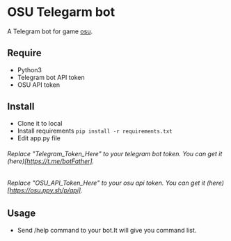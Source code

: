 # OSU Telegarm bot
A Telegram bot for game [osu](https://osu.ppy.sh).
## Require
+ Python3
+ Telegram bot API token
+ OSU API token
## Install
+ Clone it to local
+ Install requirements `pip install -r requirements.txt`
+ Edit app.py file
###### Replace "Telegram_Token_Here" to your telegram bot token. You can get it (here)[https://t.me/botFather].
###### Replace "OSU_API_Token_Here" to your osu api token. You can get it (here)[https://osu.ppy.sh/p/api].

## Usage
+ Send /help command to your bot.It will give you command list.
